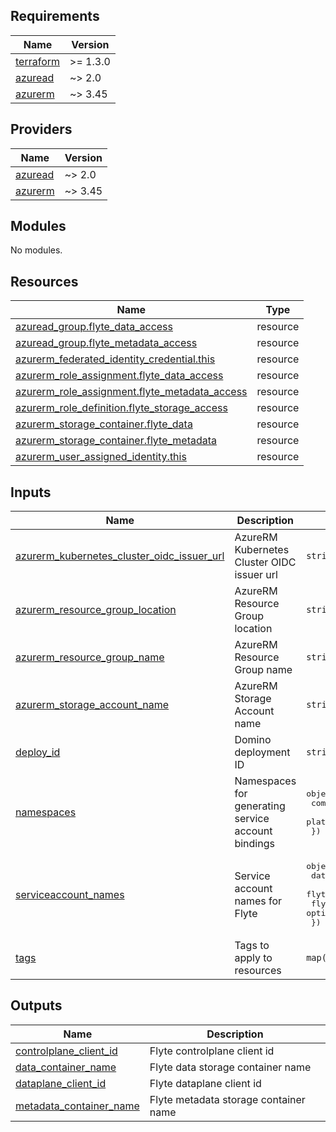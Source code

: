 <!-- BEGINNING OF PRE-COMMIT-TERRAFORM DOCS HOOK -->
## Requirements

| Name | Version |
|------|---------|
| <a name="requirement_terraform"></a> [terraform](#requirement\_terraform) | >= 1.3.0 |
| <a name="requirement_azuread"></a> [azuread](#requirement\_azuread) | ~> 2.0 |
| <a name="requirement_azurerm"></a> [azurerm](#requirement\_azurerm) | ~> 3.45 |

## Providers

| Name | Version |
|------|---------|
| <a name="provider_azuread"></a> [azuread](#provider\_azuread) | ~> 2.0 |
| <a name="provider_azurerm"></a> [azurerm](#provider\_azurerm) | ~> 3.45 |

## Modules

No modules.

## Resources

| Name | Type |
|------|------|
| [azuread_group.flyte_data_access](https://registry.terraform.io/providers/hashicorp/azuread/latest/docs/resources/group) | resource |
| [azuread_group.flyte_metadata_access](https://registry.terraform.io/providers/hashicorp/azuread/latest/docs/resources/group) | resource |
| [azurerm_federated_identity_credential.this](https://registry.terraform.io/providers/hashicorp/azurerm/latest/docs/resources/federated_identity_credential) | resource |
| [azurerm_role_assignment.flyte_data_access](https://registry.terraform.io/providers/hashicorp/azurerm/latest/docs/resources/role_assignment) | resource |
| [azurerm_role_assignment.flyte_metadata_access](https://registry.terraform.io/providers/hashicorp/azurerm/latest/docs/resources/role_assignment) | resource |
| [azurerm_role_definition.flyte_storage_access](https://registry.terraform.io/providers/hashicorp/azurerm/latest/docs/resources/role_definition) | resource |
| [azurerm_storage_container.flyte_data](https://registry.terraform.io/providers/hashicorp/azurerm/latest/docs/resources/storage_container) | resource |
| [azurerm_storage_container.flyte_metadata](https://registry.terraform.io/providers/hashicorp/azurerm/latest/docs/resources/storage_container) | resource |
| [azurerm_user_assigned_identity.this](https://registry.terraform.io/providers/hashicorp/azurerm/latest/docs/resources/user_assigned_identity) | resource |

## Inputs

| Name | Description | Type | Default | Required |
|------|-------------|------|---------|:--------:|
| <a name="input_azurerm_kubernetes_cluster_oidc_issuer_url"></a> [azurerm\_kubernetes\_cluster\_oidc\_issuer\_url](#input\_azurerm\_kubernetes\_cluster\_oidc\_issuer\_url) | AzureRM Kubernetes Cluster OIDC issuer url | `string` | n/a | yes |
| <a name="input_azurerm_resource_group_location"></a> [azurerm\_resource\_group\_location](#input\_azurerm\_resource\_group\_location) | AzureRM Resource Group location | `string` | n/a | yes |
| <a name="input_azurerm_resource_group_name"></a> [azurerm\_resource\_group\_name](#input\_azurerm\_resource\_group\_name) | AzureRM Resource Group name | `string` | n/a | yes |
| <a name="input_azurerm_storage_account_name"></a> [azurerm\_storage\_account\_name](#input\_azurerm\_storage\_account\_name) | AzureRM Storage Account name | `string` | n/a | yes |
| <a name="input_deploy_id"></a> [deploy\_id](#input\_deploy\_id) | Domino deployment ID | `string` | n/a | yes |
| <a name="input_namespaces"></a> [namespaces](#input\_namespaces) | Namespaces for generating service account bindings | <pre>object({<br>    compute  = optional(string, "domino-compute")<br>    platform = optional(string, "domino-platform")<br>  })</pre> | `{}` | no |
| <a name="input_serviceaccount_names"></a> [serviceaccount\_names](#input\_serviceaccount\_names) | Service account names for Flyte | <pre>object({<br>    datacatalog    = optional(string, "datacatalog")<br>    flyteadmin     = optional(string, "flyteadmin")<br>    flytepropeller = optional(string, "flytepropeller")<br>  })</pre> | `{}` | no |
| <a name="input_tags"></a> [tags](#input\_tags) | Tags to apply to resources | `map(string)` | `{}` | no |

## Outputs

| Name | Description |
|------|-------------|
| <a name="output_controlplane_client_id"></a> [controlplane\_client\_id](#output\_controlplane\_client\_id) | Flyte controlplane client id |
| <a name="output_data_container_name"></a> [data\_container\_name](#output\_data\_container\_name) | Flyte data storage container name |
| <a name="output_dataplane_client_id"></a> [dataplane\_client\_id](#output\_dataplane\_client\_id) | Flyte dataplane client id |
| <a name="output_metadata_container_name"></a> [metadata\_container\_name](#output\_metadata\_container\_name) | Flyte metadata storage container name |
<!-- END OF PRE-COMMIT-TERRAFORM DOCS HOOK -->

